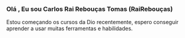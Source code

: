 ### Olá , Eu sou Carlos Rai Rebouças Tomas (RaiRebouças)

Estou começando os cursos da Dio recentemente, espero conseguir aprender a usar muitas ferramentas e habilidades.
